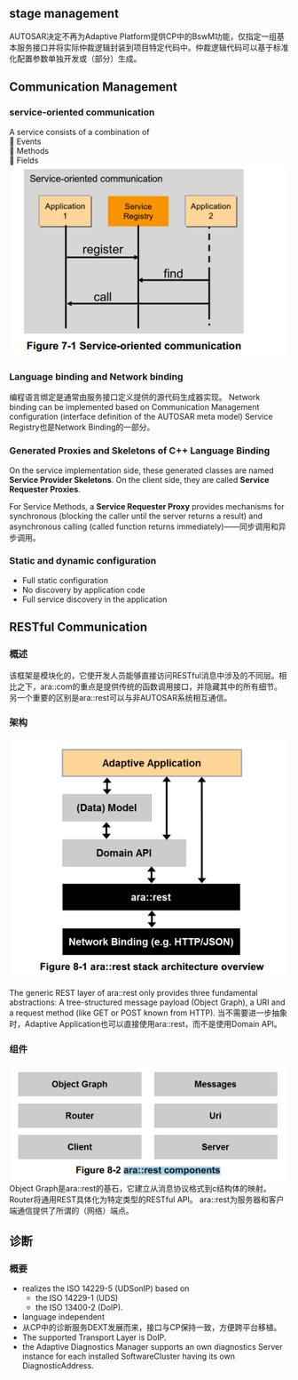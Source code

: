 ## stage management
AUTOSAR决定不再为Adaptive Platform提供CP中的BswM功能，仅指定一组基本服务接口并将实际仲裁逻辑封装到项目特定代码中。仲裁逻辑代码可以基于标准化配置参数单独开发或（部分）生成。

## Communication Management
### service-oriented communication
A service consists of a combination of  
 Events  
 Methods  
 Fields  
![](service-oriented_communication.PNG)  

### Language binding and Network binding
编程语言绑定是通常由服务接口定义提供的源代码生成器实现。
Network binding can be implemented based on Communication Management configuration (interface definition of the AUTOSAR meta model)
Service Registry也是Network Binding的一部分。

### Generated Proxies and Skeletons of C++ Language Binding
On the service implementation side, these generated classes are named **Service Provider Skeletons**. On the client side, they are called **Service Requester Proxies**. 

For Service Methods, a **Service Requester Proxy** provides mechanisms for synchronous (blocking the caller until the server returns a result) and asynchronous calling (called function returns immediately)——同步调用和异步调用。

### Static and dynamic configuration
- Full static configuration
- No discovery by application code
- Full service discovery in the application

## RESTful Communication
### 概述
该框架是模块化的，它使开发人员能够直接访问RESTful消息中涉及的不同层。相比之下，ara::com的重点是提供传统的函数调用接口，并隐藏其中的所有细节。另一个重要的区别是ara::rest可以与非AUTOSAR系统相互通信。

### 架构
![](ara_rest_stack_architecture_overview.PNG)

The generic REST layer of ara::rest only provides three fundamental abstractions: A tree-structured message payload (Object Graph), a URI and a request method (like GET or POST known from HTTP). 
当不需要进一步抽象时，Adaptive Application也可以直接使用ara::rest，而不是使用Domain API。

### 组件
![](ara_rest_components.PNG)  
Object Graph是ara::rest的基石，它建立从消息协议格式到c结构体的映射。
Router将通用REST具体化为特定类型的RESTful API。
ara::rest为服务器和客户端通信提供了所谓的（网络）端点。

## 诊断
### 概要
- realizes the ISO 14229-5 (UDSonIP) based on  
    - the ISO 14229-1 (UDS) 
    - the ISO 13400-2 (DoIP).
- language independent
- 从CP中的诊断服务DEXT发展而来，接口与CP保持一致，方便跨平台移植。
- The supported Transport Layer is DoIP. 
- the Adaptive Diagnostics Manager supports an own diagnostics Server instance for each installed SoftwareCluster having its own DiagnosticAddress. 

